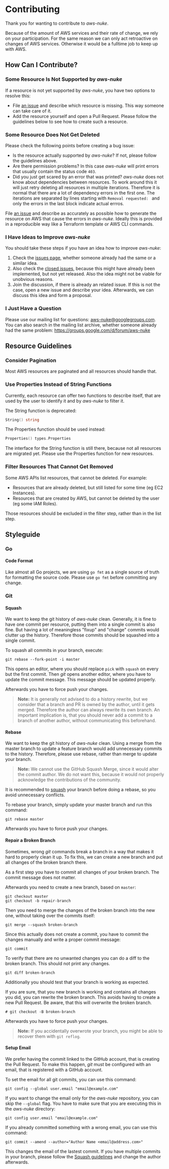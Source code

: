 # Contributing

Thank you for wanting to contribute to *aws-nuke*.

Because of the amount of AWS services and their rate of change, we rely on your
participation. For the same reason we can only act retroactive on changes of
AWS services. Otherwise it would be a fulltime job to keep up with AWS.


## How Can I Contribute?

### Some Resource Is Not Supported by *aws-nuke*

If a resource is not yet supported by *aws-nuke*, you have two options to
resolve this:

* File [an issue](https://github.com/rebuy-de/aws-nuke/issues/new) and describe
  which resource is missing. This way someone can take care of it.
* Add the resource yourself and open a Pull Request. Please follow the
  guidelines below to see how to create such a resource.


### Some Resource Does Not Get Deleted

Please check the following points before creating a bug issue:

* Is the resource actually supported by *aws-nuke*? If not, please follow the
  guidelines above.
* Are there permission problems? In this case *aws-nuke* will print errors
  that usually contain the status code `403`.
* Did you just get scared by an error that was printed? *aws-nuke* does not
  know about dependencies between resources. To work around this it will just
  retry deleting all resources in multiple iterations. Therefore it is normal
  that there are a lot of dependency errors in the first one. The iterations
  are separated by lines starting with `Removal requested: ` and only the
  errors in the last block indicate actual errros.

File [an issue](https://github.com/rebuy-de/aws-nuke/issues/new) and describe
as accurately as possible how to generate the resource on AWS that cause the
errors in *aws-nuke*. Ideally this is provided in a reproducible way like
a Terraform template or AWS CLI commands.


### I Have Ideas to Improve *aws-nuke*

You should take these steps if you have an idea how to improve *aws-nuke*:

1. Check the [issues page](https://github.com/rebuy-de/aws-nuke/issues),
   whether someone already had the same or a similar idea.
2. Also check the [closed
   issues](https://github.com/rebuy-de/aws-nuke/issues?utf8=%E2%9C%93&q=is%3Aissue),
   because this might have already been implemented, but not yet released. Also
   the idea might not be viable for unobvious reasons.
3. Join the discussion, if there is already an related issue. If this is not
   the case, open a new issue and describe your idea. Afterwards, we can
   discuss this idea and form a proposal.


### I Just Have a Question

Please use our mailing list for questions: aws-nuke@googlegroups.com. You can
also search in the mailing list archive, whether someone already had the same
problem: https://groups.google.com/d/forum/aws-nuke


## Resource Guidelines

### Consider Pagination

Most AWS resources are paginated and all resources should handle that.


### Use Properties Instead of String Functions

Currently, each resource can offer two functions to describe itself, that are
used by the user to identify it and by *aws-nuke* to filter it.

The String function is deprecated:

```go
String() string
```

The Properties function should be used instead:

```go
Properties() types.Properties
```

The interface for the String function is still there, because not all resources
are migrated yet. Please use the Properties function for new resources.


### Filter Resources That Cannot Get Removed

Some AWS APIs list resources, that cannot be deleted. For example:

* Resources that are already deleted, but still listed for some time (eg EC2 Instances).
* Resources that are created by AWS, but cannot be deleted by the user (eg some IAM Roles).

Those resources should be excluded in the filter step, rather than in the list step.


## Styleguide

### Go

#### Code Format

Like almost all Go projects, we are using `go fmt` as a single source of truth
for formatting the source code. Please use `go fmt` before committing any
change.


### Git

#### Squash

We want to keep the git history of *aws-nuke* clean. Generally, it is fine to
have one commit per resource, putting them into a single commit is also
fine. But having a lot of meaningless "fixup" and "change" commits would
clutter up the history. Therefore those commits should be squashed into a single
commit.

To squash all commits in your branch, execute:

```
git rebase --fork-point -i master
```

This opens an editor, where you should replace `pick` with `squash` on every
but the first commit. Then *git* opens another editor, where you have to update
the commit message. This message should be updated properly.

Afterwards you have to force push your changes.

> **Note:** It is generally not advised to do a history rewrite, but we
> consider that a branch and PR is owned by the author, until it gets merged.
> Therefore the author can always rewrite its own branch. An important
> implication is, that you should never add a commit to a branch of another
> author, without communicating this beforehand.


#### Rebase

We want to keep the git history of *aws-nuke* clean. Using a merge from the
master branch to update a feature branch would add unnecessary commits to the
history. Therefore, please use rebase, rather than merge to update your branch.

> **Note:** We cannot use the GitHub Squash Merge, since it would alter the
> commit author. We do not want this, because it would not properly acknowledge
> the contributions of the community.

It is recommended to [squash](#squash) your branch before doing a rebase, so you avoid
unnecessary conflicts.

To rebase your branch, simply update your master branch and run this command:

```
git rebase master
```

Afterwards you have to force push your changes.


#### Repair a Broken Branch

Sometimes, wrong *git* commands break a branch in a way that makes it hard to
properly clean it up. To fix this, we can create a new branch and put all
changes of the broken branch there.

As a first step you have to commit all changes of your broken branch. The
commit message does not matter.

Afterwards you need to create a new branch, based on `master`:

```
git checkout master
git checkout -b repair-branch
```

Then you need to merge the changes of the broken branch into the new one,
without taking over the commits itself:

```
git merge --squash broken-branch
```

Since this actually does not create a commit, you have to commit the changes
manually and write a proper commit message:

```
git commit
```

To verify that there are no unwanted changes you can do a diff to the broken
branch. This should not print any changes.

```
git diff broken-branch
```

Additionally you should test that your branch is working as expected.

If you are sure, that you new branch is working and contains all changes you
did, you can rewrite the broken branch. This avoids having to create a new Pull
Request. Be aware, that this will overwrite the broken branch.

```
# git checkout -B broken-branch
```

Afterwards you have to force push your changes.

> **Note:** If you accidentally overwrote your branch, you might be able to
> recover them with `git reflog`.


#### Setup Email

We prefer having the commit linked to the GitHub account, that is creating the
Pull Request. To make this happen, *git* must be configured with an email, that
is registered with a GitHub account.

To set the email for all git commits, you can use this command:

```
git config --global user.email "email@example.com"
```

If you want to change the email only for the *aws-nuke* repository, you can
skip the `--global` flag. You have to make sure that you are executing this in
the *aws-nuke* directory:

```
git config user.email "email@example.com"
```

If you already committed something with a wrong email, you can use this command:

```
git commit --amend --author="Author Name <email@address.com>"
```

This changes the email of the lastest commit. If you have multiple commits in
your branch, please follow the [Squash guidelines](#squash) and change the
author afterwards.

